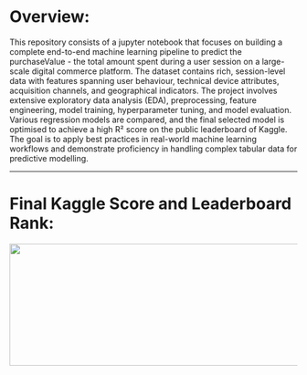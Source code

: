 # Overview:

This repository consists of a jupyter notebook that focuses on building a complete end-to-end machine learning pipeline to predict the purchaseValue - the total amount spent during a user session on a large-scale digital commerce platform. The dataset contains rich, session-level data with features spanning user behaviour, technical device attributes, acquisition channels, and geographical indicators. The project involves extensive exploratory data analysis (EDA), preprocessing, feature engineering, model training, hyperparameter tuning, and model evaluation. Various regression models are compared, and the final selected model is optimised to achieve a high R² score on the public leaderboard of Kaggle. The goal is to apply best practices in real-world machine learning workflows and demonstrate proficiency in handling complex tabular data for predictive modelling.

---

# Final Kaggle Score and Leaderboard Rank:

<img width="1483" height="214" src="https://github.com/user-attachments/assets/3754577c-adc5-4f50-b7de-7b3895f1d1c7" />
